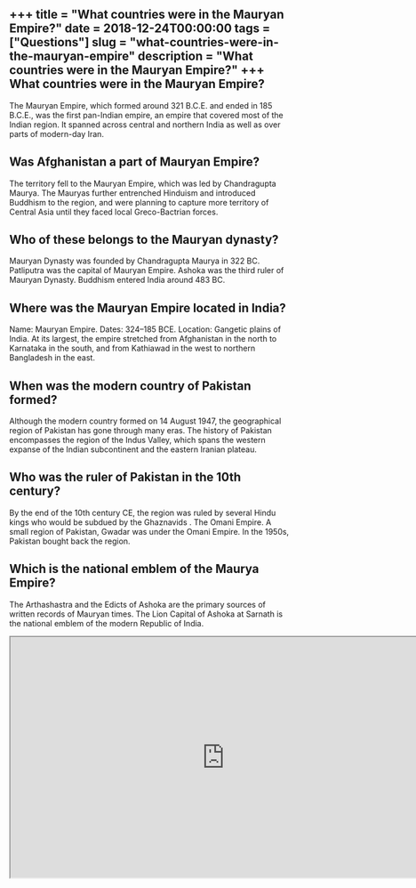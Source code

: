 +++
title = "What countries were in the Mauryan Empire?"
date = 2018-12-24T00:00:00
tags = ["Questions"]
slug = "what-countries-were-in-the-mauryan-empire"
description = "What countries were in the Mauryan Empire?"
+++
What countries were in the Mauryan Empire?
------------------------------------------

The Mauryan Empire, which formed around 321 B.C.E. and ended in 185 B.C.E., was the first pan-Indian empire, an empire that covered most of the Indian region. It spanned across central and northern India as well as over parts of modern-day Iran.

Was Afghanistan a part of Mauryan Empire?
-----------------------------------------

The territory fell to the Mauryan Empire, which was led by Chandragupta Maurya. The Mauryas further entrenched Hinduism and introduced Buddhism to the region, and were planning to capture more territory of Central Asia until they faced local Greco-Bactrian forces.

Who of these belongs to the Mauryan dynasty?
--------------------------------------------

Mauryan Dynasty was founded by Chandragupta Maurya in 322 BC. Patliputra was the capital of Mauryan Empire. Ashoka was the third ruler of Mauryan Dynasty. Buddhism entered India around 483 BC.

Where was the Mauryan Empire located in India?
----------------------------------------------

Name: Mauryan Empire. Dates: 324–185 BCE. Location: Gangetic plains of India. At its largest, the empire stretched from Afghanistan in the north to Karnataka in the south, and from Kathiawad in the west to northern Bangladesh in the east.

When was the modern country of Pakistan formed?
-----------------------------------------------

Although the modern country formed on 14 August 1947, the geographical region of Pakistan has gone through many eras. The history of Pakistan encompasses the region of the Indus Valley, which spans the western expanse of the Indian subcontinent and the eastern Iranian plateau.

Who was the ruler of Pakistan in the 10th century?
--------------------------------------------------

By the end of the 10th century CE, the region was ruled by several Hindu kings who would be subdued by the Ghaznavids . The Omani Empire. A small region of Pakistan, Gwadar was under the Omani Empire. In the 1950s, Pakistan bought back the region.

Which is the national emblem of the Maurya Empire?
--------------------------------------------------

The Arthashastra and the Edicts of Ashoka are the primary sources of written records of Mauryan times. The Lion Capital of Ashoka at Sarnath is the national emblem of the modern Republic of India.

<iframe allow="accelerometer; autoplay; clipboard-write; encrypted-media; gyroscope; picture-in-picture" allowfullscreen="" class="__youtube_prefs__  epyt-is-override  no-lazyload" data-no-lazy="1" data-origheight="433" data-origwidth="770" data-skipgform_ajax_framebjll="" height="433" id="_ytid_60369" loading="lazy" src="https://www.youtube.com/embed/LiNzIf4iG4I?enablejsapi=1&autoplay=0&cc_load_policy=0&cc_lang_pref=&iv_load_policy=1&loop=0&modestbranding=0&rel=1&fs=1&playsinline=0&autohide=2&theme=dark&color=red&controls=1&" title="YouTube player" width="770"></iframe>